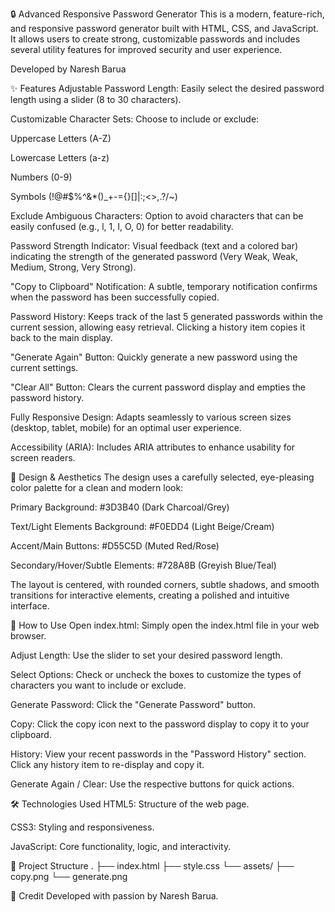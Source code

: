 🔒 Advanced Responsive Password Generator
This is a modern, feature-rich, and responsive password generator built with HTML, CSS, and JavaScript. It allows users to create strong, customizable passwords and includes several utility features for improved security and user experience.

Developed by Naresh Barua

✨ Features
Adjustable Password Length: Easily select the desired password length using a slider (8 to 30 characters).

Customizable Character Sets: Choose to include or exclude:

Uppercase Letters (A-Z)

Lowercase Letters (a-z)

Numbers (0-9)

Symbols (!@#$%^&*()_+-={}[]|:;<>,.?/~)

Exclude Ambiguous Characters: Option to avoid characters that can be easily confused (e.g., l, 1, I, O, 0) for better readability.

Password Strength Indicator: Visual feedback (text and a colored bar) indicating the strength of the generated password (Very Weak, Weak, Medium, Strong, Very Strong).

"Copy to Clipboard" Notification: A subtle, temporary notification confirms when the password has been successfully copied.

Password History: Keeps track of the last 5 generated passwords within the current session, allowing easy retrieval. Clicking a history item copies it back to the main display.

"Generate Again" Button: Quickly generate a new password using the current settings.

"Clear All" Button: Clears the current password display and empties the password history.

Fully Responsive Design: Adapts seamlessly to various screen sizes (desktop, tablet, mobile) for an optimal user experience.

Accessibility (ARIA): Includes ARIA attributes to enhance usability for screen readers.

🎨 Design & Aesthetics
The design uses a carefully selected, eye-pleasing color palette for a clean and modern look:

Primary Background: #3D3B40 (Dark Charcoal/Grey)

Text/Light Elements Background: #F0EDD4 (Light Beige/Cream)

Accent/Main Buttons: #D55C5D (Muted Red/Rose)

Secondary/Hover/Subtle Elements: #728A8B (Greyish Blue/Teal)

The layout is centered, with rounded corners, subtle shadows, and smooth transitions for interactive elements, creating a polished and intuitive interface.

🚀 How to Use
Open index.html: Simply open the index.html file in your web browser.

Adjust Length: Use the slider to set your desired password length.

Select Options: Check or uncheck the boxes to customize the types of characters you want to include or exclude.

Generate Password: Click the "Generate Password" button.

Copy: Click the copy icon next to the password display to copy it to your clipboard.

History: View your recent passwords in the "Password History" section. Click any history item to re-display and copy it.

Generate Again / Clear: Use the respective buttons for quick actions.

🛠️ Technologies Used
HTML5: Structure of the web page.

CSS3: Styling and responsiveness.

JavaScript: Core functionality, logic, and interactivity.

📂 Project Structure
.
├── index.html
├── style.css
└── assets/
    ├── copy.png
    └── generate.png

🙏 Credit
Developed with passion by Naresh Barua.